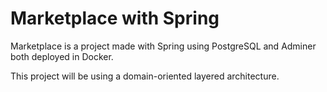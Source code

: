 # Marketplace with Spring
Marketplace is a project made with Spring using PostgreSQL and Adminer both deployed in Docker.

This project will be using a domain-oriented  layered architecture.
